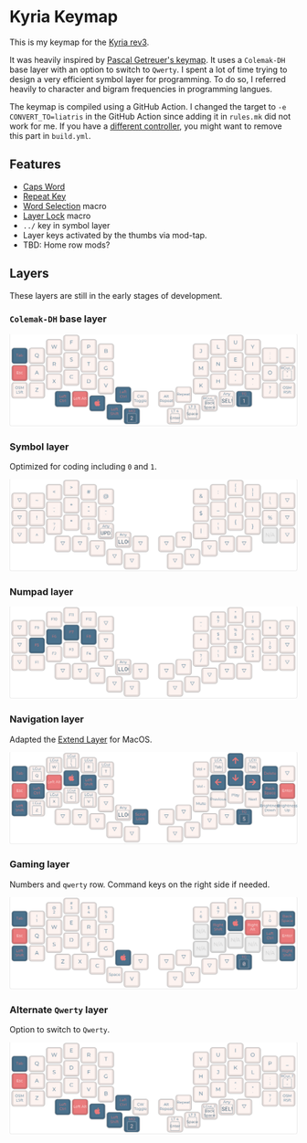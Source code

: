 # Kyria Keymap

This is my keymap for the [Kyria rev3](https://github.com/splitkb/kyria). 

It was heavily inspired by [Pascal Getreuer's keymap](https://github.com/getreuer/qmk-keymap). It uses a `Colemak-DH` base layer with an option to switch to `Qwerty`. I spent a lot of time trying to design a very efficient symbol layer for programming. To do so, I referred heavily to character and bigram frequencies in programming langues.

The keymap is compiled using a GitHub Action. I changed the target to `-e CONVERT_TO=liatris` in the GitHub Action since adding it in `rules.mk` did not work for me. If you have a [different controller](https://docs.qmk.fm/#/feature_converters?id=converters), you might want to remove this part in `build.yml`. 

## Features

- [Caps Word](https://docs.qmk.fm/#/feature_caps_word)
- [Repeat Key](https://docs.qmk.fm/#/feature_repeat_key)
- [Word Selection](https://getreuer.info/posts/keyboards/select-word/index.html) macro
- [Layer Lock](https://getreuer.info/posts/keyboards/layer-lock/index.html) macro
- `../` key in symbol layer
- Layer keys activated by the thumbs via mod-tap.
- TBD: Home row mods?

## Layers

These layers are still in the early stages of development.

### `Colemak-DH` base layer

![colemak-base-layer](docs/colemak-dh-base-layer.png)

### Symbol layer 

Optimized for coding including `0` and `1`.

![symbol layer](docs/symbol-layer.png)

### Numpad layer

![numpad layer](docs/numpad-layer.png)

### Navigation layer 

Adapted the [Extend Layer](https://dreymar.colemak.org/layers-extend.html) for MacOS.

![navigation layer](docs/navigation-layer.png)

### Gaming layer 

Numbers and `qwerty` row. Command keys on the right side if needed.

![gaming layer](docs/gaming-layer.png)

### Alternate `Qwerty` layer

Option to switch to `Qwerty`.

![qwerty base layer](docs/qwerty-layer.png)


